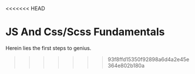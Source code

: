 <<<<<<< HEAD
# JS And Css/Scss Fundamentals

Herein lies the first steps to genius.
>>>>>>> 93f8ffd15350f92898a6d4a2e45e364e802b180a
